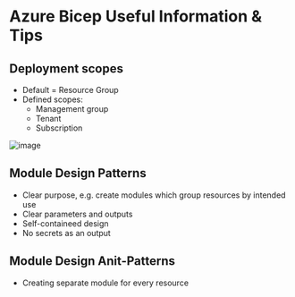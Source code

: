 # Azure Bicep Useful Information & Tips

## Deployment scopes

* Default = Resource Group
* Defined scopes:
    * Management group
    * Tenant
    * Subscription

![image](https://user-images.githubusercontent.com/13007691/159129327-e4490493-7f37-403b-887b-95bfa7862aa5.png)

## Module Design Patterns

* Clear purpose, e.g. create modules which group resources by intended use
* Clear parameters and outputs
* Self-containeed design
* No secrets as an output


## Module Design Anit-Patterns

* Creating separate module for every resource
